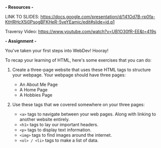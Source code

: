 **- Resources -**

LINK TO SLIDES: https://docs.google.com/presentation/d/141Od7B-rp0fa-KtHRHcX5i0PsogBFKHeR-5veYEamjc/edit#slide=id.p1

Traversy Video: https://www.youtube.com/watch?v=UB1O30fR-EE&t=419s

**- Assignment -**

You've taken your first steps into WebDev! Hooray!

To recap your learning of HTML, here's some exercises that you can do:

1. Create a three-page website that uses these HTML tags to structure your webpage. Your webpage should have three pages:

   - An About Me Page
   - A Home Page
   - A Hobbies Page

2. Use these tags that we covered somewhere on your three pages:
   - `<a>` tags to navigate between your web pages. Along with linking to another website entirely.
   - `<h1>` tags to lay our important headers.
   - `<p>` tags to display text information.
   - `<img>` tags to find images around the internet.
   - `<ol> / <li>` tags to make a list of data.
